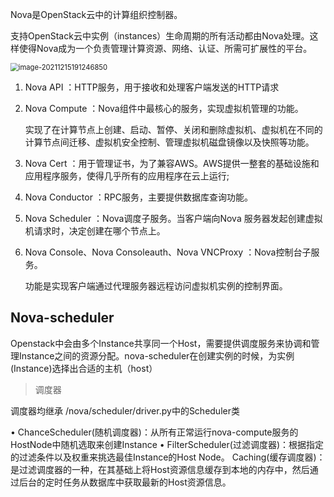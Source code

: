 Nova是OpenStack云中的计算组织控制器。

支持OpenStack云中实例（instances）生命周期的所有活动都由Nova处理。这样使得Nova成为一个负责管理计算资源、网络、认证、所需可扩展性的平台。

<img src="https://gitee.com/zbw2535463841/images-bed/raw/master/2021/12/18/image-20211215191246850.png" alt="image-20211215191246850" style="zoom: 80%;" />

 

1. Nova API     ：HTTP服务，用于接收和处理客户端发送的HTTP请求

2. Nova Compute     ：Nova组件中最核心的服务，实现虚拟机管理的功能。

    实现了在计算节点上创建、启动、暂停、关闭和删除虚拟机、虚拟机在不同的计算节点间迁移、虚拟机安全控制、管理虚拟机磁盘镜像以及快照等功能。

3. Nova Cert     ：用于管理证书，为了兼容AWS。AWS提供一整套的基础设施和应用程序服务，使得几乎所有的应用程序在云上运行;

4. Nova Conductor     ：RPC服务，主要提供数据库查询功能。

5. Nova Scheduler     ：Nova调度子服务。当客户端向Nova 服务器发起创建虚拟机请求时，决定创建在哪个节点上。

6. Nova Console、Nova     Consoleauth、Nova VNCProxy ：Nova控制台子服务。

    功能是实现客户端通过代理服务器远程访问虚拟机实例的控制界面。



## Nova-scheduler

Openstack中会由多个Instance共享同一个Host，需要提供调度服务来协调和管理Instance之间的资源分配。nova-scheduler在创建实例的时候，为实例(Instance)选择出合适的主机（host）

> 调度器

调度器均继承 /nova/scheduler/driver.py中的Scheduler类

• ChanceScheduler(随机调度器)：从所有正常运行nova-compute服务的HostNode中随机选取来创建Instance
• FilterScheduler(过滤调度器)：根据指定的过滤条件以及权重来挑选最佳Instance的Host Node。
Caching(缓存调度器)：是过滤调度器的一种，在其基础上将Host资源信息缓存到本地的内存中，然后通过后台的定时任务从数据库中获取最新的Host资源信息。
